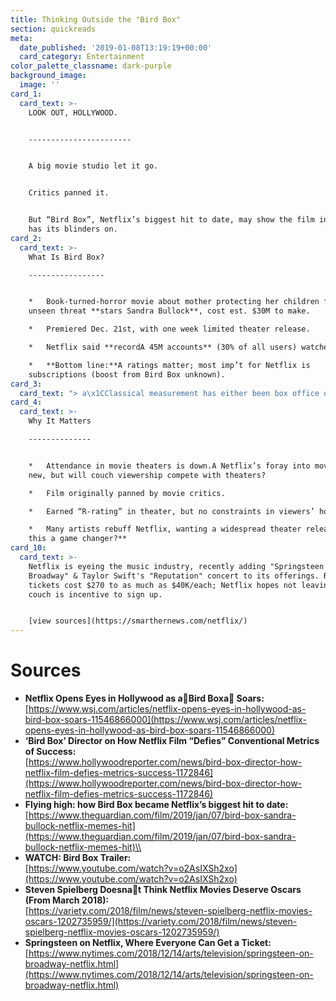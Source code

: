 ```yaml
---
title: Thinking Outside the "Bird Box"
section: quickreads
meta:
  date_published: '2019-01-08T13:19:19+00:00'
  card_category: Entertainment
color_palette_classname: dark-purple
background_image:
  image: ''
card_1:
  card_text: >-
    LOOK OUT, HOLLYWOOD.  


    -----------------------


    A big movie studio let it go.


    Critics panned it.


    But “Bird Box”, Netflix’s biggest hit to date, may show the film industry
    has its blinders on.
card_2:
  card_text: >-
    What Is Bird Box?

    -----------------


    *   Book-turned-horror movie about mother protecting her children from
    unseen threat **stars Sandra Bullock**, cost est. $30M to make.

    *   Premiered Dec. 21st, with one week limited theater release.

    *   Netflix said **recordA 45M accounts** (30% of all users) watched 1st wk.

    *   **Bottom line:**A ratings matter; most imp’t for Netflix is
    subscriptions (boost from Bird Box unknown).
card_3:
  card_text: "> a\x1CClassical measurement has either been box office or awards. This defies all of it. But creating a phenomenon is bound to translate into something.a\x1D\n> \n> Susanne Bier, \"Bird Box\" Director, on the film's \"unconventional success\" flooding social media with memes & the \"Bird Box Challenge\" in which people wear blindfolds as the film's characters do. Netflix warns against it."
card_4:
  card_text: >-
    Why It Matters

    --------------


    *   Attendance in movie theaters is down.A Netflix’s foray into movies still
    new, but will couch viewership compete with theaters?

    *   Film originally panned by movie critics.

    *   Earned “R-rating” in theater, but no constraints in viewers’ homes.

    *   Many artists rebuff Netflix, wanting a widespread theater release. **Is
    this a game changer?**
card_10:
  card_text: >-
    Netflix is eyeing the music industry, recently adding "Springsteen on
    Broadway" & Taylor Swift's "Reputation" concert to its offerings. Resale
    tickets cost $270 to as much as $40K/each; Netflix hopes not leaving your
    couch is incentive to sign up.


    [view sources](https://smarthernews.com/netflix/)
---
```

Sources
=======

*   **Netflix Opens Eyes in Hollywood as aBird Boxa Soars:**  
    [https://www.wsj.com/articles/netflix-opens-eyes-in-hollywood-as-bird-box-soars-11546866000](https://www.wsj.com/articles/netflix-opens-eyes-in-hollywood-as-bird-box-soars-11546866000)
*   **‘Bird Box’ Director on How Netflix Film “Defies” Conventional Metrics of Success:**  
    [https://www.hollywoodreporter.com/news/bird-box-director-how-netflix-film-defies-metrics-success-1172846](https://www.hollywoodreporter.com/news/bird-box-director-how-netflix-film-defies-metrics-success-1172846)
*   **Flying high: how Bird Box became Netflix’s biggest hit to date:**  
    [https://www.theguardian.com/film/2019/jan/07/bird-box-sandra-bullock-netflix-memes-hit](https://www.theguardian.com/film/2019/jan/07/bird-box-sandra-bullock-netflix-memes-hit)\\
*   **WATCH: Bird Box Trailer:**  
    [https://www.youtube.com/watch?v=o2AsIXSh2xo](https://www.youtube.com/watch?v=o2AsIXSh2xo)
*   **Steven Spielberg Doesnat Think Netflix Movies Deserve Oscars (From March 2018):**  
    [https://variety.com/2018/film/news/steven-spielberg-netflix-movies-oscars-1202735959/](https://variety.com/2018/film/news/steven-spielberg-netflix-movies-oscars-1202735959/)
*   **Springsteen on Netflix, Where Everyone Can Get a Ticket:**  
    [https://www.nytimes.com/2018/12/14/arts/television/springsteen-on-broadway-netflix.html](https://www.nytimes.com/2018/12/14/arts/television/springsteen-on-broadway-netflix.html)